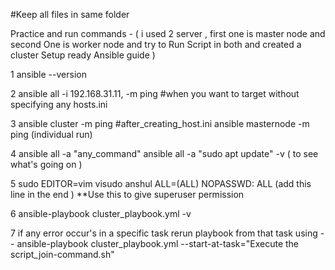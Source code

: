 #Keep all files in same folder 

Practice and run commands - 
( i used 2 server , first one is master node and second One is worker node and try to Run Script in both and created a cluster Setup ready Ansible guide )

1 ansible --version

2 ansible all -i 192.168.31.11, -m ping 
    #when you want to target without specifying any hosts.ini

3 ansible cluster -m ping 
    #after_creating_host.ini
    ansible masternode -m ping (individual run)

4 ansible all -a "any_command"
    ansible all -a "sudo apt update" -v ( to see what's going on )

5 sudo EDITOR=vim visudo
  anshul ALL=(ALL) NOPASSWD: ALL (add this line in the end )
  **Use this to give superuser permission

6 ansible-playbook cluster_playbook.yml -v

7 if any error occur's in a specific task rerun playbook from that task using --
    ansible-playbook cluster_playbook.yml --start-at-task="Execute the script_join-command.sh"
